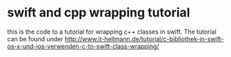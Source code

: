 # swift and cpp wrapping tutorial
this is the code to a tutorial for wrapping c++ classes in swift.
The tutorial can be found under http://www.it-hellmann.de/tutorial/c-bibliothek-in-swift-os-x-und-ios-verwenden-c-to-swift-class-wrapping/
